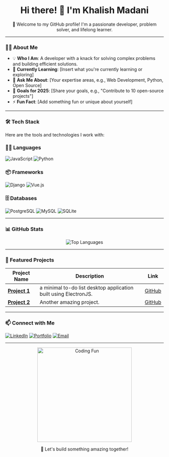 <!-- Banner or Cover Image -->
<!--
<p align="center">
  <img src="https://user-images.githubusercontent.com/your-banner-image" alt="Banner" width="100%">
</p>
-->

<!-- Introduction -->
<h1 align="center">Hi there! 👋 I'm Khalish Madani</h1>
<p align="center">
  🌟 Welcome to my GitHub profile! I'm a passionate developer, problem solver, and lifelong learner. 
</p>

---

<!-- About Me Section -->
### 👨‍💻 About Me
- 💡 **Who I Am**: A developer with a knack for solving complex problems and building efficient solutions.
- 🌱 **Currently Learning**: [Insert what you're currently learning or exploring]
- 💬 **Ask Me About**: [Your expertise areas, e.g., Web Development, Python, Open Source]
- 🎯 **Goals for 2025**: [Share your goals, e.g., "Contribute to 10 open-source projects"]
- ⚡ **Fun Fact**: [Add something fun or unique about yourself]

---

<!-- Tech Stack Section -->
### 🛠️ Tech Stack
Here are the tools and technologies I work with:

### 👨‍💻 Languages
![JavaScript](https://img.shields.io/badge/JavaScript-blue)
![Python](https://img.shields.io/badge/Python-blueviolet)

### 📦 Frameworks
![Django](https://img.shields.io/badge/Django-092E20?logo=django&logoColor=white)
![Vue.js](https://img.shields.io/badge/Vue.js-35495E?logo=vue.js&logoColor=4FC08D)

### 🗄️ Databases
![PostgreSQL](https://img.shields.io/badge/PostgreSQL-336791?logo=postgresql&logoColor=white)
![MySQL](https://img.shields.io/badge/MySQL-4479A1?logo=mysql&logoColor=white)
![SQLite](https://img.shields.io/badge/SQLite-003B57?logo=sqlite&logoColor=white)


<!-- Add more badges or text for your tech stack -->

---

<!-- GitHub Stats Section -->
### 📊 GitHub Stats

<!--
<p align="center">
  <img src="https://github-readme-stats.vercel.app/api?username=KhalishMadani&show_icons=true&theme=radical" alt="GitHub Stats">
</p>
-->

<p align="center">
  <img src="https://github-readme-stats.vercel.app/api/top-langs/?username=KhalishMadani&layout=compact&theme=radical" alt="Top Languages">
</p>

---

<!-- Featured Projects Section -->
### 🚀 Featured Projects

| Project Name | Description | Link |
|--------------|-------------|------|
| **[Project 1]([https://github.com/KhalishMadani/DistributeDays])** | a minimal to-do list desktop application built using ElectronJS. | [GitHub](https://github.com/KhalishMadani/DistributeDays) |
| **[Project 2](https://github.com/your-repo-name)** | Another amazing project. | [GitHub](https://github.com/your-repo-name) |

---

<!-- Connect With Me Section -->
### 📫 Connect with Me

[![LinkedIn](https://img.shields.io/badge/LinkedIn-Profile-blue)](https://www.linkedin.com/in/your-profile)
[![Portfolio](https://img.shields.io/badge/Portfolio-Website-orange)](https://yourportfolio.com)
[![Email](https://img.shields.io/badge/Email-Contact-red)](mailto:your-email@example.com)

---

<!-- Fun Section -->
<p align="center">
  <img src="https://media.giphy.com/media/26AHONQ79FdWZhAI0/giphy.gif" alt="Coding Fun" width="300">
</p>

<p align="center">
  🚀 Let's build something amazing together!
</p>
